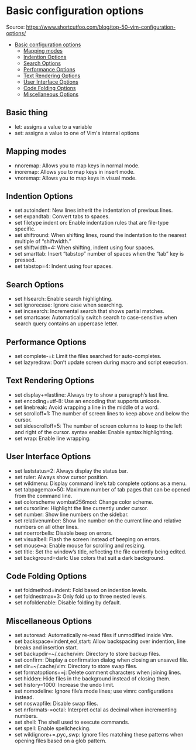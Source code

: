 # Basic configuration options

Source: <https://www.shortcutfoo.com/blog/top-50-vim-configuration-options/>

- [Basic configuration options](#basic-configuration-options)
  - [Mapping modes](#mapping-modes)
  - [Indention Options](#indention-options)
  - [Search Options](#search-options)
  - [Performance Options](#performance-options)
  - [Text Rendering Options](#text-rendering-options)
  - [User Interface Options](#user-interface-options)
  - [Code Folding Options](#code-folding-options)
  - [Miscellaneous Options](#miscellaneous-options)

## Basic thing

- let: assigns a value to a variable
- set: assigns a value to one of Vim's internal options

## Mapping modes

- nnoremap: Allows you to map keys in normal mode.
- inoremap: Allows you to map keys in insert mode.
- vnoremap: Allows you to map keys in visual mode.

## Indention Options

- set autoindent: New lines inherit the indentation of previous lines.
- set expandtab: Convert tabs to spaces.
- set filetype indent on: Enable indentation rules that are file-type specific.
- set shiftround: When shifting lines, round the indentation to the nearest multiple of “shiftwidth.”
- set shiftwidth=4: When shifting, indent using four spaces.
- set smarttab: Insert “tabstop” number of spaces when the “tab” key is pressed.
- set tabstop=4: Indent using four spaces.

## Search Options

- set hlsearch: Enable search highlighting.
- set ignorecase: Ignore case when searching.
- set incsearch: Incremental search that shows partial matches.
- set smartcase: Automatically switch search to case-sensitive when search query contains an uppercase letter.

## Performance Options

- set complete-=i: Limit the files searched for auto-completes.
- set lazyredraw: Don’t update screen during macro and script execution.

## Text Rendering Options

- set display+=lastline: Always try to show a paragraph’s last line.
- set encoding=utf-8: Use an encoding that supports unicode.
- set linebreak: Avoid wrapping a line in the middle of a word.
- set scrolloff=1: The number of screen lines to keep above and below the cursor.
- set sidescrolloff=5: The number of screen columns to keep to the left and right of the cursor.
  syntax enable: Enable syntax highlighting.
- set wrap: Enable line wrapping.

## User Interface Options

- set laststatus=2: Always display the status bar.
- set ruler: Always show cursor position.
- set wildmenu: Display command line’s tab complete options as a menu.
- set tabpagemax=50: Maximum number of tab pages that can be opened from the command line.
- set colorscheme wombat256mod: Change color scheme.
- set cursorline: Highlight the line currently under cursor.
- set number: Show line numbers on the sidebar.
- set relativenumber: Show line number on the current line and relative numbers on all other lines.
- set noerrorbells: Disable beep on errors.
- set visualbell: Flash the screen instead of beeping on errors.
- set mouse=a: Enable mouse for scrolling and resizing.
- set title: Set the window’s title, reflecting the file currently being edited.
- set background=dark: Use colors that suit a dark background.

## Code Folding Options

- set foldmethod=indent: Fold based on indention levels.
- set foldnestmax=3: Only fold up to three nested levels.
- set nofoldenable: Disable folding by default.

## Miscellaneous Options

- set autoread: Automatically re-read files if unmodified inside Vim.
- set backspace=indent,eol,start: Allow backspacing over indention, line breaks and insertion start.
- set backupdir=~/.cache/vim: Directory to store backup files.
- set confirm: Display a confirmation dialog when closing an unsaved file.
- set dir=~/.cache/vim: Directory to store swap files.
- set formatoptions+=j: Delete comment characters when joining lines.
- set hidden: Hide files in the background instead of closing them.
- set history=1000: Increase the undo limit.
- set nomodeline: Ignore file’s mode lines; use vimrc configurations instead.
- set noswapfile: Disable swap files.
- set nrformats-=octal: Interpret octal as decimal when incrementing numbers.
- set shell: The shell used to execute commands.
- set spell: Enable spellchecking.
- set wildignore+=.pyc,.swp: Ignore files matching these patterns when opening files based on a glob pattern.
